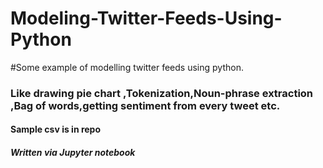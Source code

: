 # Modeling-Twitter-Feeds-Using-Python
#Some example of modelling twitter feeds using python.
### Like drawing pie chart ,Tokenization,Noun-phrase extraction ,Bag of words,getting sentiment from every tweet etc.
#### Sample csv is in repo
##### Written via Jupyter notebook
